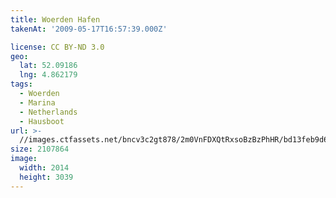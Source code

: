 ```yaml
---
title: Woerden Hafen
takenAt: '2009-05-17T16:57:39.000Z'

license: CC BY-ND 3.0
geo:
  lat: 52.09186
  lng: 4.862179
tags:
  - Woerden
  - Marina
  - Netherlands
  - Hausboot
url: >-
  //images.ctfassets.net/bncv3c2gt878/2m0VnFDXQtRxsoBzBzPhHR/bd13feb9d601c5a02a7212e3bbd64ee9/woerden-hafen_4356052213_o
size: 2107864
image:
  width: 2014
  height: 3039
---
```


